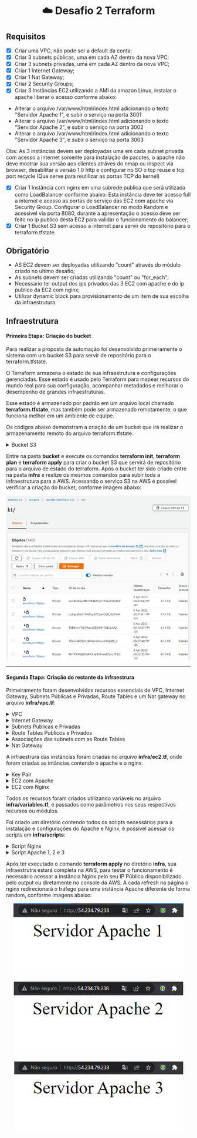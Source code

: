 <h1 align="center">
    <a>☁️ Desafio 2 Terraform</a>
</h1>

## Requisitos

- [x] Criar uma VPC, não pode ser a default da conta;
- [x] Criar 3 subnets públicas, uma em cada AZ dentro da nova VPC;
- [x] Criar 3 subnets privadas, uma em cada AZ dentro da nova VPC;
- [x] Criar 1 Internet Gateway;
- [x] Criar 1 Nat Gateway;
- [x] Criar 2 Security Groups;
- [x] Criar 3 Instâncias EC2 utilizando a AMI da amazon Linux, instalar o apache liberar o acesso conforme abaixo:
- Alterar o arquivo /var/www/html/index.html adicionando o texto "Servidor Apache 1", e subir o serviço na porta 3001
- Alterar o arquivo /var/www/html/index.html adicionando o texto "Servidor Apache 2", e subir o serviço na porta 3002
- Alterar o arquivo /var/www/html/index.html adicionando o texto "Servidor Apache 3", e subir o serviço na porta 3003

Obs: As 3 instâncias devem ser deployadas uma em cada subnet privada com acesso a internet somente para instalação de pacotes, o apache não deve mostrar sua versão aos clientes atráves do nmap ou inspect via browser, desabilitar a versão 1.0 http e configurar no SO o tcp reuse e tcp port recycle (Que serve para reutilizar as portas TCP do kernel)
- [x] Criar 1 Instância com nginx em uma subrede publica que será utilizada como LoadBalancer conforme abaixo: Esta instância deve ter acesso full a internet e acesso as portas de serviço das EC2 com apache via Security Group. Configurar o LoadBalancer no modo Random e acessivel via porta 8080, durante a apresentação o acesso deve ser feito no ip publico desta EC2 para validar o funcionamento do balancer;
- [x] Criar 1 Bucket S3 sem acesso a internet para servir de repositório para o terraform.tfstate.

## Obrigatório

- AS EC2 devem ser deployadas utilizando "count" através do módulo criado no ultimo desafio;
- As subnets devem ser criadas utilizando "count" ou "for_each";
- Necessario ter output dos ips privados das 3 EC2 com apache e do ip publico da EC2 com nginx;
- Utilizar dynamic block para provisionamento de um item de sua escolha da infraestrutura.

## Infraestrutura

#### Primeira Etapa: Criação do bucket 

Para realizar a proposta de automação foi desenvolvido primeiramente o sistema com um bucket S3 para servir de repositório para o terraform.tfstate.

O Terraform armazena o estado de sua infraestrutura e configurações gerenciadas. Esse estado é usado pelo Terraform para mapear recursos do mundo real para sua configuração, acompanhar metadados e melhorar o desempenho de grandes infraestruturas.

Esse estado é armazenado por padrão em um arquivo local chamado **terraform.tfstate**, mas também pode ser armazenado remotamente, o que funciona melhor em um ambiente de equipe.

Os códigos abaixo demonstram a criação de um bucket que irá realizar o armazenamento remoto do arquivo terraform.tfstate.

<details><summary>Bucket S3</summary>

Primeiramente é necessário criar o bucket que irá armazenar o arquivo no **bucket/main.tf**.

```js
resource "aws_s3_bucket" "kt-terraform" {
  bucket = "desafio-terraform-luis" 

  
  versioning {
    enabled = true
  }
  
  tags = {
    Description = "Armazenamento do arquivo do terraform.tfstate"
    ManagedBy   = "Terraform"
    Owner       = "Luis Campos"
    CreatedAt   = "2022-02-05"
  }
}

```
No arquivo **infra/main.tf** é criado o backend que irá popular o bucket S3.

```js
terraform {

  required_providers {
    aws = {
      source  = "hashicorp/aws"
      version = "3.23.0"
    }
  }
  
  backend "s3" {
    bucket  = "desafio-terraform-luis"
    key     = "kt/terraform.tfstate"
    region  = "us-east-1"
    profile = "desafio2"
  }
}
```
</details>

<p></p>

Entre na pasta **bucket** e execute os comandos **terraform init**, **terraform plan** e **terraform apply** para criar o bucket S3 que servirá de repositório para o arquivo de estado do terraform. Após o bucket ter sido criado entre na pasta **infra** e realize os mesmos comandos para subir toda a infraestrutura para a AWS.
Acessando o serviço S3 na AWS é possível verificar a criação do bucket, conforme imagem abaixo:

<p></p>

<p align="center">
  <img <img src="/infra/imagens/s3.png">
</p>

---
#### Segunda Etapa: Criação do restante da infraestrura 

Primeiramente foram desenvolvidos recursos essenciais de VPC, Internet Gateway, Subnets Públicas e Privadas, Route Tables e um Nat gateway no arquivo **infra/vpc.tf**:
<details><summary>VPC</summary>

```js

# Criação da VPC
resource "aws_vpc" "vpc" {
  cidr_block = "192.168.0.0/16"
  tags       = merge(local.common_tags, { Name = "Terraform VPC" })
}

```
<p></p>
</details>

<details><summary>Internet Gateway</summary>

```js

# Criação do Internet Gateway
resource "aws_internet_gateway" "igtw" {
  vpc_id = aws_vpc.vpc.id
  tags   = merge(local.common_tags, { Name = "Terraform IGW" })
}

```
<p></p>
</details>

<details><summary>Subnets Publicas e Privadas</summary>

```js

# Criação das subnets públicas
resource "aws_subnet" "pub_subnet" {
  count                   = length(var.public_subnet_ip)
  vpc_id                  = aws_vpc.vpc.id
  availability_zone       = var.azs[count.index]
  cidr_block              = var.public_subnet_ip[count.index]
  map_public_ip_on_launch = true
  tags                    = merge(local.common_tags, { Name = "Public Subnet ${count.index + 1}" })
}

# Criação das subnets privadas
resource "aws_subnet" "pvt_subnet" {
  count             = length(var.private_subnet_ip)
  vpc_id            = aws_vpc.vpc.id
  availability_zone = var.azs[count.index]
  cidr_block        = var.private_subnet_ip[count.index]
  tags              = merge(local.common_tags, { Name = "Private Subnet ${count.index + 1}" })
}
```
<p></p>
</details>

<details><summary>Route Tables Publicos e Privados</summary>

```js

# Criação da Route Table Public
resource "aws_route_table" "public" {
  vpc_id = aws_vpc.vpc.id

  route {
    cidr_block = "0.0.0.0/0"
    gateway_id = aws_internet_gateway.igtw.id
  }

  tags = merge(local.common_tags, { Name = "Route Table Public" })
}

# Criação da Route Table Private
resource "aws_route_table" "private" {
  vpc_id = aws_vpc.vpc.id

  route {
    cidr_block = "0.0.0.0/0"
    gateway_id = aws_nat_gateway.nat.id
  }

  tags = merge(local.common_tags, { Name = "Route Table Private" })
}
```
<p></p>
</details>

<details><summary>Associações das subnets com as Route Tables</summary>

```js

# Criação da associação das Subnets na Route Table Publica
resource "aws_route_table_association" "pub_association" {
  count          = length(var.public_subnet_ip)
  subnet_id      = aws_subnet.pub_subnet[count.index].id
  route_table_id = aws_route_table.public.id
}

# Criação da associação das Subnets na Route Table Privada
resource "aws_route_table_association" "pvt_association" {
  count          = length(var.private_subnet_ip)
  subnet_id      = aws_subnet.pvt_subnet[count.index].id
  route_table_id = aws_route_table.private.id
}

```
<p></p>
</details>

<details><summary>Nat Gateway</summary>

```js

resource "aws_eip" "this" {
  vpc = true
}

# Criação do Nat Gateway
resource "aws_nat_gateway" "nat" {
  allocation_id = aws_eip.this.id
  subnet_id     = aws_subnet.pub_subnet[1].id

  tags = {
    Name = "gw NAT"
  }

  # To ensure proper ordering, it is recommended to add an explicit dependency
  # on the Internet Gateway for the VPC.
  depends_on = [aws_internet_gateway.igtw]
}

```
<p></p>
</details>

<p></p>

A infraestrura das instâncias foram criadas no arquivo **infra/ec2.tf**, onde foram criadas as intâncias contendo o apache e o nginx:

<details><summary>Key Pair</summary>

```js

# Criação da key pair
resource "aws_key_pair" "my_key" {
  key_name   = "aws_key"
  public_key = file(pathexpand("~/.ssh/id_rsa.pub"))
}

```
<p></p>
</details>

<details><summary>EC2 com Apache</summary>

```js

# Criação das EC2 com Apache instalado
module "aws_instance_ec2_apache" {
  source = "./module_apache"

  count                  = length(var.private_subnet_ip)
  ami                    = var.ami
  instance_type          = var.instance_type
  key_name               = aws_key_pair.my_key.key_name
  vpc_security_group_ids = [aws_security_group.ec2_rules_apache.id]
  subnet_id              = aws_subnet.pvt_subnet[count.index].id
  private_ip             = var.private_ip[count.index]
  user_data              = file(var.server_apache[count.index])

  tags = merge(local.common_tags, { Name = "Instance Apache ${count.index + 1}" })
}

```
<p></p>
</details>

<details><summary>EC2 com Nginx</summary>

```js

# Criação das EC2 com Nginx instalado
module "aws_instance_ec2_nginx" {
  source = "./module_nginx"

  ami                    = var.ami
  instance_type          = var.instance_type
  key_name               = aws_key_pair.my_key.key_name
  vpc_security_group_ids = [aws_security_group.ec2_rules_nginx.id]
  subnet_id              = aws_subnet.pub_subnet[0].id
  user_data              = file("./scripts/nginx.sh")

  tags = merge(local.common_tags, { Name = "Instance Nginx" })
}

```
<p></p>
</details>

<p></p>

Todos os recursos foram criados utilizando variáveis no arquivo **infra/variables.tf**, e passados como parâmetros nos seus respectivos recursos ou módulos.

<p></p>

Foi criado um diretório contendo todos os scripts necessários para a instalação e configurações do Apache e Nginx, é possível acessar os scripts em **infra/scripts**:

<p></p>

<details><summary>Script Nginx</summary>

```js

#!/bin/bash
sudo su
sudo yum update -y
sudo amazon-linux-extras install nginx1.12 -y
sudo systemctl start nginx

ssh-keygen -t rsa -f /home/oracle/.ssh/id_rsa -q -P ""
echo "" > /home/ec2-user/.ssh/id_rsa

chmod 400 /home/ec2-user/.ssh/id_rsa
chown ec2-user:ec2-user /home/ec2-user/.ssh/id_rsa

echo "events{}
http {
   upstream backend {
      server 192.168.4.10:3001; 
      server 192.168.5.11:3002;
      server 192.168.6.12:3003;
   }

   server {
      listen 8080;
      listen 80;
      location / {
         proxy_pass http://backend;
      }
   }
}" > /etc/nginx/nginx.conf

sudo systemctl restart nginx

sudo yum install nmap -y

```
<p></p>
</details>

<details><summary>Script Apache 1, 2 e 3</summary>

```js

#!/bin/bash
sudo su
sudo yum update httpd
sudo yum install httpd -y
sudo systemctl start httpd

echo '<center><font size="10">Servidor Apache 1</font></center>' > /var/www/html/index.html
echo "ServerTokens Prod" >> /etc/httpd/conf/httpd.conf
echo "ServerSignature Off" >> /etc/httpd/conf/httpd.conf

sed -i 's/80/3001/g' /etc/httpd/conf/httpd.conf

echo "# Decrease TIME_WAIT seconds
net.ipv4.tcp_fin_timeout = 30
# Recycle and Reuse TIME_WAIT sockets faster
net.ipv4.tcp_tw_recycle = 1
net.ipv4.tcp_tw_reuse = 1" >> /etc/sysctl.conf

sudo systemctl restart sshd
systemctl restart httpd

sudo yum install nmap -y

```
<p></p>
</details>

<p></p>

Após ter executado o comando **terraform apply** no diretório **infra**, sua infraestrutra estará completa na AWS, para testar o funcionamento é necessário acessar a instância Nginx pelo seu IP Público disponibilizado pelo output ou diretamente no console da AWS. A cada refresh na página o nginx redirecionará o tráfego para uma instância Apache diferente de forma random, conforme imagens abaixo:

<p align="center">
  <img <img src="infra/imagens/apache1.png">
</p>

<p align="center">
  <img <img src="infra/imagens/apache2.png">
</p>

<p align="center">
  <img <img src="infra/imagens/apache3.png">
</p>

